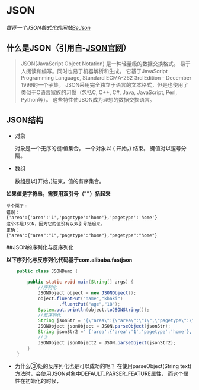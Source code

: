# JSON

*推荐一个JSON格式化的网站[BeJson](https://www.bejson.com/)*

## 什么是JSON（引用自-[JSON官网](http://json.org/json-zh.html)）
> JSON(JavaScript Object Notation) 是一种轻量级的数据交换格式。 
>易于人阅读和编写。同时也易于机器解析和生成。 
>它基于JavaScript Programming Language, Standard ECMA-262 3rd Edition - December 1999的一个子集。 
>JSON采用完全独立于语言的文本格式，但是也使用了类似于C语言家族的习惯（包括C, C++, C#, Java, JavaScript, Perl, Python等）。
> 这些特性使JSON成为理想的数据交换语言。

## JSON结构

- 对象

    对象是一个无序的键:值集合。
    一个对象以 { 开始，} 结束。
    键值对以逗号分隔。
    

- 数组

    数组是以[开始，]结束，值的有序集合。

**如果值是字符串，需要用双引号（""）括起来**

    举个栗子：
    错误：
    {'area':{'area':'1','pagetype':'home'},'pagetype':'home'}
    这个不是JSON，因为它的值没有以双引号括起来。
    正确：
    {"area":{"area":"1","pagetype":"home"},"pagetype":"home"}
    

##JSON的序列化与反序列化

**以下序列化与反序列化代码基于com.alibaba.fastjson**

```java
    public class JSONDemo {
    
        public static void main(String[] args) {
            //序列化
            JSONObject object = new JSONObject();
            object.fluentPut("name","khaki")
                    .fluentPut("age","18");
            System.out.println(object.toJSONString());
            //反序列化
            String jsonStr = "{\"area\":{\"area\":\"1\",\"pagetype\":\"home\"},\"pagetype\":\"home\"}";
            JSONObject jsonObject = JSON.parseObject(jsonStr);
            String jsonStr2 =" {'area':{'area':'1','pagetype':'home'},'pagetype':'home'}";
            //③
            JSONObject jsonObject2 = JSON.parseObject(jsonStr2);
        }
    }
```
- 为什么③处的反序列化也是可以成功的呢？
    在使用parseObject(String text)方法时，会使用JSON对象中DEFAULT_PARSER_FEATURE属性，
    而这个属性在初始化的时候，
    
